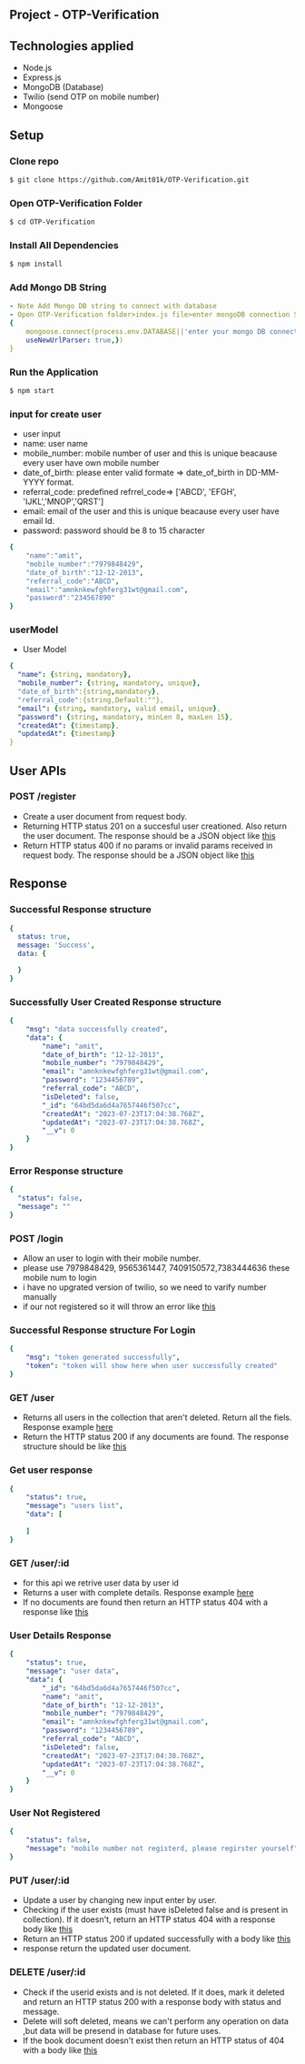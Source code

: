 ## Project - OTP-Verification

## Technologies applied 
- Node.js
- Express.js
- MongoDB (Database)
- Twilio (send OTP on mobile number)
- Mongoose

## Setup

### Clone repo
```sh
$ git clone https://github.com/Amit01k/OTP-Verification.git
```

### Open OTP-Verification Folder
```sh
$ cd OTP-Verification
```
### Install All Dependencies
```sh
$ npm install
```

### Add Mongo DB String 
```yaml
- Note Add Mongo DB string to connect with database
- Open OTP-Verification folder>index.js file>enter mongoDB connection String
{
    mongoose.connect(process.env.DATABASE||'enter your mongo DB connection string', {
    useNewUrlParser: true,})
}
```
### Run the Application
```sh
$ npm start
```
### input for create user
- user input
- name: user name
- mobile_number: mobile number of user and this is unique beacause every user have own mobile number
- date_of_birth: please enter valid formate => date_of_birth in DD-MM-YYYY format.
- referral_code: predefined refrrel_code=> ['ABCD', 'EFGH', 'IJKL','MNOP','QRST']
- email: email of the user and this is unique beacause every user have email Id.
- password: password should be 8 to 15 character

```yaml
{
    "name":"amit",
    "mobile_number":"7979848429",
    "date_of_birth":"12-12-2013",
    "referral_code":"ABCD",
    "email":"amnknkewfghferg31wt@gmail.com",
    "password":"234567890"
}
```


### userModel
- User Model
```yaml
{ 
  "name": {string, mandatory},
  "mobile_number": {string, mandatory, unique},
  "date_of_birth":{string,mandatory},
  "referral_code":{string,Default:""},
  "email": {string, mandatory, valid email, unique}, 
  "password": {string, mandatory, minLen 8, maxLen 15},
  "createdAt": {timestamp},
  "updatedAt": {timestamp}
}
```
## User APIs 

### POST /register
- Create a user document from request body.
- Returning HTTP status 201 on a succesful user creationed. Also return the user document. The response should be a JSON object like [this](#successfully-user-created-response-structure)
- Return HTTP status 400 if no params or invalid params received in request body. The response should be a JSON object like [this](#error-response-structure)

## Response

### Successful Response structure
```yaml
{
  status: true,
  message: 'Success',
  data: {

  }
}
```

### Successfully User Created Response structure
```yaml
{
    "msg": "data successfully created",
    "data": {
        "name": "amit",
        "date_of_birth": "12-12-2013",
        "mobile_number": "7979848429",
        "email": "amnknkewfghferg31wt@gmail.com",
        "password": "1234456789",
        "referral_code": "ABCD",
        "isDeleted": false,
        "_id": "64bd5da6d4a7657446f507cc",
        "createdAt": "2023-07-23T17:04:38.768Z",
        "updatedAt": "2023-07-23T17:04:38.768Z",
        "__v": 0
    }
}
```
### Error Response structure
```yaml
{
  "status": false,
  "message": ""
}
```

### POST /login
- Allow an user to login with their mobile number.
- please use 7979848429, 9565361447, 7409150572,7383444636 these mobile num to login 
- i have no upgrated version of twilio, so we need to varify number manually
- if our not registered so it will throw an error like [this](#user-not-registered) 

### Successful Response structure For Login
```yaml
{
    "msg": "token generated successfully",
    "token": "token will show here when user successfully created"
}
```

### GET /user
- Returns all users in the collection that aren't deleted. Return all the fiels. Response example [here](#get-user-response)
- Return the HTTP status 200 if any documents are found. The response structure should be like [this](#successful-response-structure) 

### Get user response
```yaml
{
    "status": true,
    "message": "users list",
    "data": [
        
    ]
}
```

### GET /user/:id
- for this api we retrive user data by user id
- Returns a user with complete details. Response example [here](#user-details-response)
- If no documents are found then return an HTTP status 404 with a response like [this](#error-response-structure) 

### User Details Response
```yaml
{
    "status": true,
    "message": "user data",
    "data": {
        "_id": "64bd5da6d4a7657446f507cc",
        "name": "amit",
        "date_of_birth": "12-12-2013",
        "mobile_number": "7979848429",
        "email": "amnknkewfghferg31wt@gmail.com",
        "password": "1234456789",
        "referral_code": "ABCD",
        "isDeleted": false,
        "createdAt": "2023-07-23T17:04:38.768Z",
        "updatedAt": "2023-07-23T17:04:38.768Z",
        "__v": 0
    }
}
```

### User Not Registered
```yaml
{
    "status": false,
    "message": "mobile number not registerd, please regirster yourself"
}
```

### PUT /user/:id
- Update a user by changing new input enter by user.
- Checking if the user exists (must have isDeleted false and is present in collection). If it doesn't, return an HTTP status 404 with a response body like [this](#error-response-structure)
- Return an HTTP status 200 if updated successfully with a body like [this](#successful-response-structure) 
- response return the updated user document. 

### DELETE /user/:id
- Check if the userid exists and is not deleted. If it does, mark it deleted and return an HTTP status 200 with a response body with status and message.
- Delete will soft deleted, means we can't perform any operation on data ,but data will be presend in database for future uses.
- If the book document doesn't exist then return an HTTP status of 404 with a body like [this](#error-response-structure) 
